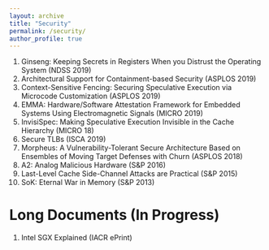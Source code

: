 ```yaml
---
layout: archive
title: "Security"
permalink: /security/
author_profile: true
---
```


<ol>
   <li> Ginseng: Keeping Secrets in Registers When you Distrust the Operating System (NDSS 2019) </li>
   <li> Architectural Support for Containment-based Security (ASPLOS 2019) </li>
   <li> Context-Sensitive Fencing: Securing Speculative Execution via Microcode Customization (ASPLOS 2019) </li>
   <li> EMMA: Hardware/Software Attestation Framework for Embedded Systems Using Electromagnetic Signals (MICRO 2019) </li>
   <li> InvisiSpec: Making Speculative Execution Invisible in the Cache Hierarchy (MICRO 18) </li> 
   <li> Secure TLBs (ISCA 2019) </li>
   <li> Morpheus: A Vulnerability-Tolerant Secure Architecture Based on Ensembles of Moving Target Defenses with Churn (ASPLOS 2018) </li>
   <li> A2: Analog Malicious Hardware (S&P 2016) </li>
   <li> Last-Level Cache Side-Channel Attacks are Practical (S&P 2015) </li>
   <li> SoK: Eternal War in Memory (S&P 2013) </li>
</ol>


Long Documents (In Progress)
======
<ol>
   <li> Intel SGX Explained (IACR ePrint) </li>
</ol>
